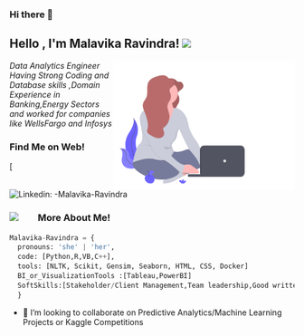 ### Hi there 👋

<h2> Hello , I'm Malavika Ravindra! <img src="https://media.giphy.com/media/mGcNjsfWAjY5AEZNw6/giphy.gif" width="50"></h2>
<img align='right' src="https://github.com/malavika8/malavika8/blob/master/undraw_freelancer_b0my%20(1).gif" width="320">
<p><em>Data Analytics Engineer </br>Having Strong Coding and Database skills ,Domain Experience in Banking,Energy Sectors and worked for companies like WellsFargo and Infosys 
</em></p>


### Find Me on Web! 

[![Linkedin: -Malavika-Ravindra](https://www.linkedin.com/in/malavika-ravindra/)

 
<h3>More About Me! <img align='left' img src="https://media.giphy.com/media/26n7b7PjSOZJwVCmY/giphy.gif" width="50"></h3>

```Python 3.7
Malavika-Ravindra = {
  pronouns: 'she' | 'her',
  code: [Python,R,VB,C++],
  tools: [NLTK, Scikit, Gensim, Seaborn, HTML, CSS, Docker]
  BI_or_VisualizationTools :[Tableau,PowerBI]
  SoftSkills:[Stakeholder/Client Management,Team leadership,Good written and verbal communication]
  }
```

- 👯 I’m looking to collaborate on Predictive Analytics/Machine Learning Projects or Kaggle Competitions


